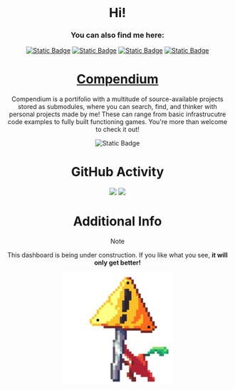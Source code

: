 
<div align="center">
    <span>
        <h1 style="display: inline;">Hi!</h1>
        <h3>You can also find me here:</h3>
        <a href="https://www.youtube.com/@nyeptun" target="_blank"><img alt="Static Badge" src="https://img.shields.io/badge/Youtube-red?style=for-the-badge&logo=youtube&logoColor=white&link=https%3A%2F%2Fwww.youtube.com%2F%40nyeptun"></a>
        <a href="https://www.linkedin.com/in/caio-v/" target="_blank"><img alt="Static Badge" src="https://img.shields.io/badge/LinkedIn-0A66C2?style=for-the-badge&logo=LinkedIn&logoColor=white"></a>
        <a href="https://www.twitch.tv/nyeptun" target="_blank"><img alt="Static Badge" src="https://img.shields.io/badge/Twitch-9146FF?style=for-the-badge&logo=Twitch&logoColor=white"></a>
        <a href="https://nyeptun.itch.io" target="_blank"><img alt="Static Badge" src="https://img.shields.io/badge/Itch.io-FA5C5C?style=for-the-badge&logo=Itch.io&logoColor=white"></a>
        <h4></h4>
    </span>
</div>

<div align="center">

# [Compendium](https://github.com/vega-star/compendium)

Compendium is a portifolio with a multitude of source-available projects stored as submodules, where you can search, find, and thinker with personal projects made by me! These can range from basic infrastrucutre code examples to fully built functioning games. You're more than welcome to check it out!

<img alt="Static Badge" href="https://github.com/vega-star/compendium" src="https://img.shields.io/badge/Compendium-%230e0847?style=for-the-badge&logo=bookstack&logoColor=white&link=https%3A%2F%2Fgithub.com%2Fvega-star%2Fcompendium">

<p></p>

# GitHub Activity

<div align = "center"> 
    <img width=65% src="http://github-profile-summary-cards.vercel.app/api/cards/profile-details?username=vega-star&theme=blueberry&hide_border=false" > 
    <img width=31.7% src="http://github-profile-summary-cards.vercel.app/api/cards/stats?username=vega-star&theme=blueberry&hide_border=false"">
</div>

<p></p>

# Additional Info

> [!NOTE]
> This dashboard is being under construction. If you like what you see, **it will only get better!**

<div align = "center">
<img src="assets/radish_holding_sign.gif" alt="Rabanilson"  width="250" />
</div>

</div>
